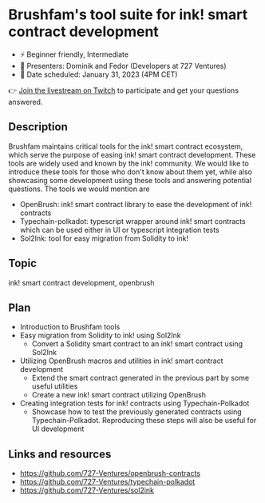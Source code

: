 # Brushfam's tool suite for ink! smart contract development

* ⚡️ Beginner friendly, Intermediate
* 👤 Presenters: Dominik and Fedor (Developers at 727 Ventures)
* 📆 Date scheduled: January 31, 2023 (4PM CET)

👉 [Join the livestream on Twitch](https://www.twitch.tv/polkadotdev) to participate and get your questions answered.

## Description

Brushfam maintains critical tools for the ink! smart contract ecosystem, which serve the purpose of easing ink! smart contract development. These tools are widely used and known by the ink! community. We would like to introduce these tools for those who don't know about them yet, while also showcasing some development using these tools and answering potential questions. The tools we would mention are 
* OpenBrush: ink! smart contract library to ease the development of ink! contracts
* Typechain-polkadot: typescript wrapper around ink! smart contracts which can be used either in UI or typescript integration tests
* Sol2Ink: tool for easy migration from Solidity to ink!

## Topic

ink! smart contract development, openbrush

## Plan

* Introduction to Brushfam tools
* Easy migration from Solidity to ink! using Sol2Ink
  * Convert a Solidity smart contract to an ink! smart contract using Sol2Ink
* Utilizing OpenBrush macros and utilities in ink! smart contract development
  * Extend the smart contract generated in the previous part by some useful utilities
  * Create a new ink! smart contract utilizing OpenBrush
* Creating integration tests for ink! contracts using Typechain-Polkadot
  * Showcase how to test the previously generated contracts using Typechain-Polkadot. Reproducing these steps will also be useful for UI development

## Links and resources

* https://github.com/727-Ventures/openbrush-contracts
* https://github.com/727-Ventures/typechain-polkadot
* https://github.com/727-Ventures/sol2ink
